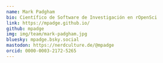 ```yaml
---
name: Mark Padgham
bio: Científico de Software de Investigación en rOpenSci
link: https://mpadge.github.io/
github: mpadge
img: img/team/mark-padgham.jpg
bluesky: mpadge.bsky.social
mastodon: https://nerdculture.de/@mpadge
orcid: 0000-0003-2172-5265
---
```

